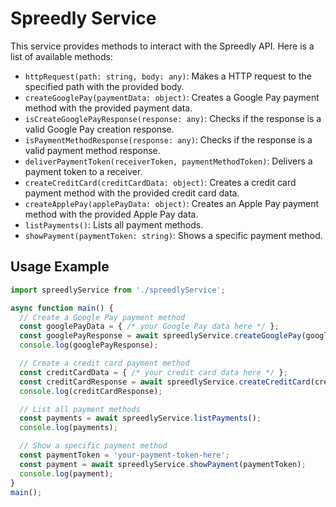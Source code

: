 # Spreedly Service

This service provides methods to interact with the Spreedly API. Here is a list of available methods:

- `httpRequest(path: string, body: any)`: Makes a HTTP request to the specified path with the provided body.
- `createGooglePay(paymentData: object)`: Creates a Google Pay payment method with the provided payment data.
- `isCreateGooglePayResponse(response: any)`: Checks if the response is a valid Google Pay creation response.
- `isPaymentMethodResponse(response: any)`: Checks if the response is a valid payment method response.
- `deliverPaymentToken(receiverToken, paymentMethodToken)`: Delivers a payment token to a receiver.
- `createCreditCard(creditCardData: object)`: Creates a credit card payment method with the provided credit card data.
- `createApplePay(applePayData: object)`: Creates an Apple Pay payment method with the provided Apple Pay data.
- `listPayments()`: Lists all payment methods.
- `showPayment(paymentToken: string)`: Shows a specific payment method.

## Usage Example
```javascript
import spreedlyService from './spreedlyService';

async function main() {
  // Create a Google Pay payment method
  const googlePayData = { /* your Google Pay data here */ };
  const googlePayResponse = await spreedlyService.createGooglePay(googlePayData);
  console.log(googlePayResponse);

  // Create a credit card payment method
  const creditCardData = { /* your credit card data here */ };
  const creditCardResponse = await spreedlyService.createCreditCard(creditCardData);
  console.log(creditCardResponse);

  // List all payment methods
  const payments = await spreedlyService.listPayments();
  console.log(payments);

  // Show a specific payment method
  const paymentToken = 'your-payment-token-here';
  const payment = await spreedlyService.showPayment(paymentToken);
  console.log(payment);
}
main();
```
